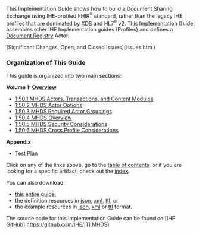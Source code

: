 
This Implementation Guide shows how to build a Document Sharing Exchange 
using IHE-profiled FHIR<sup>®</sup> standard, rather than the legacy IHE 
profiles that are dominated by XDS and HL7<sup>®</sup> v2. 
This Implementation Guide assembles other IHE Implementation guides (Profiles) 
and defines a [Document Registry](volume-1.html#150111-document-registry) Actor.

<div markdown="1" class="stu-note">
[Significant Changes, Open, and Closed Issues](issues.html)
</div>

### Organization of This Guide
This guide is organized into two main sections:

**Volume 1: [Overview](volume-1.html)**
* [1:50.1 MHDS Actors, Transactions, and Content Modules](volume-1.html#1501-mhds-actors-transactions-and-content-modules)
* [1:50.2 MHDS Actor Options](volume-1.html#1502-mhds-actor-options)
* [1:50.3 MHDS Required Actor Groupings](volume-1.html#1503-mhds-required-actor-groupings)
* [1:50.4 MHDS Overview](volume-1.html#1504-mhds-overview)
* [1:50.5 MHDS Security Considerations](volume-1.html#1505-mhds-security-considerations)
* [1:50.6 MHDS Cross Profile Considerations](volume-1.html#1506-mhds-cross-profile-considerations)

**Appendix**
* [Test Plan](testplan.html)


Click on any of the links above, go to the [table of contents](toc.html), or
if you are looking for a specific artifact, check out the [index](artifacts.html).

You can also download:

* [this entire guide](full-ig.zip),
* the definition resources in [json](definitions.json.zip), [xml](definitions.xml.zip), [ttl](definitions.ttl.zip), or
* the example resources in [json](examples.json.zip), [xml](examples.xml.zip) or [ttl](examples.ttl.zip) format.

The source code for this Implementation Guide can be found on [IHE GitHub] https://github.com/IHE/ITI.MHDS)
